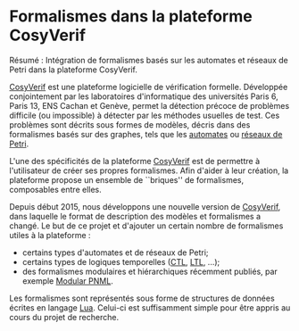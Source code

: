 Formalismes dans la plateforme CosyVerif
========================================

Résumé : Intégration de formalismes basés sur les automates et réseaux de Petri
dans la plateforme CosyVerif.

[CosyVerif](http://cosyverif.org) est une plateforme logicielle de vérification
formelle. Développée conjointement par les laboratoires d'informatique des
universités Paris 6, Paris 13, ENS Cachan et Genève, permet la détection précoce
de problèmes difficile (ou impossible) à détecter par les méthodes usuelles de
test. Ces problèmes sont décrits sous formes de modèles, décris dans des
formalismes basés sur des graphes, tels que les
[automates](https://fr.wikipedia.org/wiki/Automate) ou
[réseaux de Petri](https://fr.wikipedia.org/wiki/R%C3%A9seau_de_Petri).

L'une des spécificités de la plateforme [CosyVerif](http://cosyverif.org) est
de permettre à l'utilisateur de créer ses propres formalismes. Afin d'aider
à leur création, la plateforme propose un ensemble de ``briques'' de
formalismes, composables entre elles.

Depuis début 2015, nous développons une nouvelle version de
[CosyVerif](http://cosyverif.org), dans laquelle le format de description
des modèles et formalismes a changé. Le but de ce projet et d'ajouter un
certain nombre de formalismes utiles à la plateforme :

* certains types d'automates et de réseaux de Petri;
* certains types de logiques temporelles
  ([CTL](https://en.wikipedia.org/wiki/Computation_tree_logic),
   [LTL](https://en.wikipedia.org/wiki/Linear_temporal_logic), ...);
* des formalismes modulaires et hiérarchiques récemment publiés, par exemple
  [Modular PNML](https://lipn.univ-paris13.fr/applications/publications/fichiers/EK-LP-ATPN09.pdf).

Les formalismes sont représentés sous forme de structures de données écrites en
langage [Lua](http://www.lua.org/). Celui-ci est suffisamment simple pour être
appris au cours du projet de recherche.
